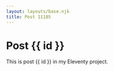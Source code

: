 ```yaml
---
layout: layouts/base.njk
title: Post 11105
---
```


# Post {{ id }}

This is post {{ id }} in my Eleventy project.
